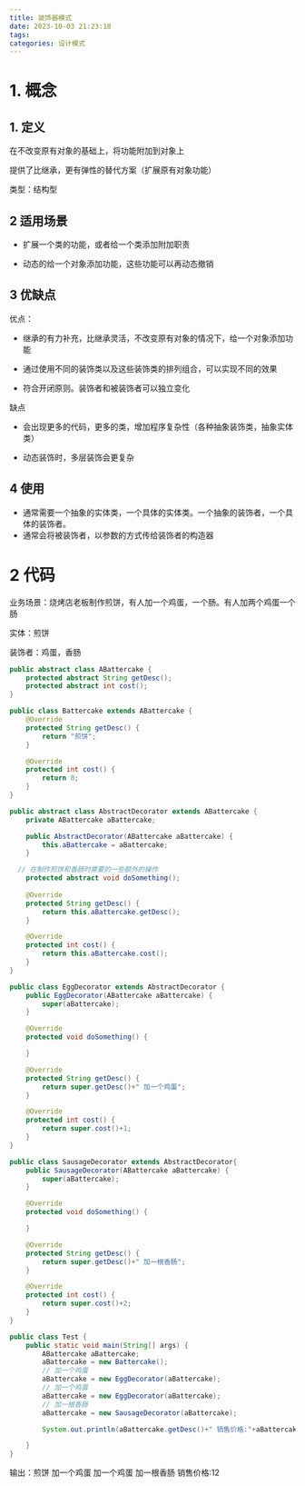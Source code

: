 ```yaml
---
title: 装饰器模式
date: 2023-10-03 21:23:18
tags:
categories: 设计模式
---
```


# 1. 概念

## 1. 定义

在不改变原有对象的基础上，将功能附加到对象上

提供了比继承，更有弹性的替代方案（扩展原有对象功能）

类型：结构型

## 2 适用场景

- 扩展一个类的功能，或者给一个类添加附加职责

- 动态的给一个对象添加功能，这些功能可以再动态撤销

## 3 优缺点

优点：

- 继承的有力补充，比继承灵活，不改变原有对象的情况下，给一个对象添加功能

- 通过使用不同的装饰类以及这些装饰类的排列组合，可以实现不同的效果

- 符合开闭原则。装饰者和被装饰者可以独立变化

缺点

- 会出现更多的代码，更多的类，增加程序复杂性（各种抽象装饰类，抽象实体类）

- 动态装饰时，多层装饰会更复杂

## 4 使用

- 通常需要一个抽象的实体类，一个具体的实体类。一个抽象的装饰者，一个具体的装饰者。
- 通常会将被装饰者，以参数的方式传给装饰者的构造器

# 2 代码

业务场景：烧烤店老板制作煎饼，有人加一个鸡蛋，一个肠。有人加两个鸡蛋一个肠

实体：煎饼

装饰者：鸡蛋，香肠

```java
public abstract class ABattercake {
    protected abstract String getDesc();
    protected abstract int cost();
}
```

```java
public class Battercake extends ABattercake {
    @Override
    protected String getDesc() {
        return "煎饼";
    }

    @Override
    protected int cost() {
        return 8;
    }
}
```

```java
public abstract class AbstractDecorator extends ABattercake {
    private ABattercake aBattercake;

    public AbstractDecorator(ABattercake aBattercake) {
        this.aBattercake = aBattercake;
    }

  // 在制作煎饼和香肠时需要的一些额外的操作
    protected abstract void doSomething();
  
    @Override
    protected String getDesc() {
        return this.aBattercake.getDesc();
    }

    @Override
    protected int cost() {
        return this.aBattercake.cost();
    }
}
```

```java
public class EggDecorator extends AbstractDecorator {
    public EggDecorator(ABattercake aBattercake) {
        super(aBattercake);
    }

    @Override
    protected void doSomething() {

    }

    @Override
    protected String getDesc() {
        return super.getDesc()+" 加一个鸡蛋";
    }

    @Override
    protected int cost() {
        return super.cost()+1;
    }
}
```

```java
public class SausageDecorator extends AbstractDecorator{
    public SausageDecorator(ABattercake aBattercake) {
        super(aBattercake);
    }

    @Override
    protected void doSomething() {

    }

    @Override
    protected String getDesc() {
        return super.getDesc()+" 加一根香肠";
    }

    @Override
    protected int cost() {
        return super.cost()+2;
    }
}
```

```java
public class Test {
    public static void main(String[] args) {
        ABattercake aBattercake;
        aBattercake = new Battercake();
        // 加一个鸡蛋
        aBattercake = new EggDecorator(aBattercake);
        // 加一个鸡蛋
        aBattercake = new EggDecorator(aBattercake);
        // 加一根香肠
        aBattercake = new SausageDecorator(aBattercake);

        System.out.println(aBattercake.getDesc()+" 销售价格:"+aBattercake.cost());

    }
}
```

输出：煎饼 加一个鸡蛋 加一个鸡蛋 加一根香肠 销售价格:12

